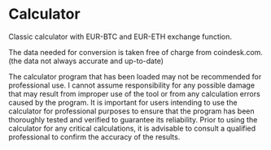 # Calculator
Classic calculator with EUR-BTC and EUR-ETH exchange function.

The data needed for conversion is taken free of charge from coindesk.com. (the data not always accurate and up-to-date)

The calculator program that has been loaded may not be recommended for professional use. 
I cannot assume responsibility for any possible damage that may result from improper use of the tool or from any calculation errors caused by the program. 
It is important for users intending to use the calculator for professional purposes to ensure that the program has been thoroughly tested and verified 
to guarantee its reliability. 
Prior to using the calculator for any critical calculations, it is advisable to consult a qualified professional to confirm the accuracy of the results.


